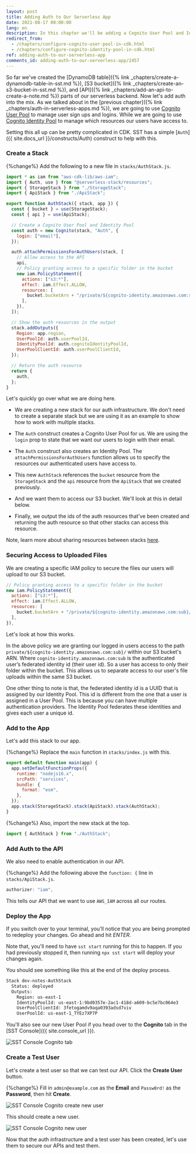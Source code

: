 ```yaml
---
layout: post
title: Adding Auth to Our Serverless App
date: 2021-08-17 00:00:00
lang: en
description: In this chapter we'll be adding a Cognito User Pool and Identity Pool to our serverless app. We'll be using SST's higher-level Auth construct to make this easy.
redirect_from:
  - /chapters/configure-cognito-user-pool-in-cdk.html
  - /chapters/configure-cognito-identity-pool-in-cdk.html
ref: adding-auth-to-our-serverless-app
comments_id: adding-auth-to-our-serverless-app/2457
---
```


So far we've created the [DynamoDB table]({% link _chapters/create-a-dynamodb-table-in-sst.md %}), [S3 bucket]({% link _chapters/create-an-s3-bucket-in-sst.md %}), and [API]({% link _chapters/add-an-api-to-create-a-note.md %}) parts of our serverless backend. Now let's add auth into the mix. As we talked about in the [previous chapter]({% link _chapters/auth-in-serverless-apps.md %}), we are going to use [Cognito User Pool](https://aws.amazon.com/cognito/) to manage user sign ups and logins. While we are going to use [Cognito Identity Pool](https://docs.aws.amazon.com/cognito/latest/developerguide/cognito-identity.html) to manage which resources our users have access to.

Setting this all up can be pretty complicated in CDK. SST has a simple [`Auth`]({{ site.docs_url }}/constructs/Auth) construct to help with this.

### Create a Stack

{%change%} Add the following to a new file in `stacks/AuthStack.js`.

```js
import * as iam from "aws-cdk-lib/aws-iam";
import { Auth, use } from "@serverless-stack/resources";
import { StorageStack } from "./StorageStack";
import { ApiStack } from "./ApiStack";

export function AuthStack({ stack, app }) {
  const { bucket } = use(StorageStack);
  const { api } = use(ApiStack);

  // Create a Cognito User Pool and Identity Pool
  const auth = new Cognito(stack, "Auth", {
    login: ["email"],
  });

  auth.attachPermissionsForAuthUsers(stack, [
    // Allow access to the API
    api,
    // Policy granting access to a specific folder in the bucket
    new iam.PolicyStatement({
      actions: ["s3:*"],
      effect: iam.Effect.ALLOW,
      resources: [
        bucket.bucketArn + "/private/${cognito-identity.amazonaws.com:sub}/*",
      ],
    }),
  ]);

  // Show the auth resources in the output
  stack.addOutputs({
    Region: app.region,
    UserPoolId: auth.userPoolId,
    IdentityPoolId: auth.cognitoIdentityPoolId,
    UserPoolClientId: auth.userPoolClientId,
  });

  // Return the auth resource
  return {
    auth,
  };
}
```

Let's quickly go over what we are doing here.

- We are creating a new stack for our auth infrastructure. We don't need to create a separate stack but we are using it as an example to show how to work with multiple stacks.

- The `Auth` construct creates a Cognito User Pool for us. We are using the `login` prop to state that we want our users to login with their email.

- The `Auth` construct also creates an Identity Pool. The `attachPermissionsForAuthUsers` function allows us to specify the resources our authenticated users have access to.

- This new `AuthStack` references the `bucket` resource from the `StorageStack` and the `api` resource from the `ApiStack` that we created previously.

- And we want them to access our S3 bucket. We'll look at this in detail below.

- Finally, we output the ids of the auth resources that've been created and returning the auth resource so that other stacks can access this resource.

Note, learn more about sharing resources between stacks [here](https://docs.sst.dev/constructs/Stack#sharing-resources-between-stacks).

### Securing Access to Uploaded Files

We are creating a specific IAM policy to secure the files our users will upload to our S3 bucket.

```js
// Policy granting access to a specific folder in the bucket
new iam.PolicyStatement({
  actions: ["s3:*"],
  effect: iam.Effect.ALLOW,
  resources: [
    bucket.bucketArn + "/private/${cognito-identity.amazonaws.com:sub}/*",
  ],
}),
```

Let's look at how this works.

In the above policy we are granting our logged in users access to the path `private/${cognito-identity.amazonaws.com:sub}/` within our S3 bucket's ARN. Where `cognito-identity.amazonaws.com:sub` is the authenticated user’s federated identity id (their user id). So a user has access to only their folder within the bucket. This allows us to separate access to our user's file uploads within the same S3 bucket.

One other thing to note is that, the federated identity id is a UUID that is assigned by our Identity Pool. This id is different from the one that a user is assigned in a User Pool. This is because you can have multiple authentication providers. The Identity Pool federates these identities and gives each user a unique id.

### Add to the App

Let's add this stack to our app.

{%change%} Replace the `main` function in `stacks/index.js` with this.

```js
export default function main(app) {
  app.setDefaultFunctionProps({
    runtime: "nodejs16.x",
    srcPath: "services",
    bundle: {
      format: "esm",
    },
  });
  app.stack(StorageStack).stack(ApiStack).stack(AuthStack);
}
```

{%change%} Also, import the new stack at the top.

```js
import { AuthStack } from "./AuthStack";
```

### Add Auth to the API

We also need to enable authentication in our API.

{%change%} Add the following above the `function: {` line in `stacks/ApiStack.js`.

```js
authorizer: "iam",
```

This tells our API that we want to use `AWS_IAM` across all our routes.

### Deploy the App

If you switch over to your terminal, you'll notice that you are being prompted to redeploy your changes. Go ahead and hit _ENTER_.

Note that, you'll need to have `sst start` running for this to happen. If you had previously stopped it, then running `npx sst start` will deploy your changes again.

You should see something like this at the end of the deploy process.

```bash
Stack dev-notes-AuthStack
  Status: deployed
  Outputs:
    Region: us-east-1
    IdentityPoolId: us-east-1:9bd0357e-2ac1-418d-a609-bc5e7bc064e3
    UserPoolClientId: 3fetogamdv9aqa0393adsd7viv
    UserPoolId: us-east-1_TYEz7XP7P
```

You'll also see our new User Pool if you head over to the **Cognito** tab in the [SST Console]({{ site.console_url }}).

![SST Console Cognito tab](/assets/part2/sst-console-cognito-tab.png)

### Create a Test User

Let's create a test user so that we can test our API. Click the **Create User** button.

{%change%} Fill in `admin@example.com` as the **Email** and `Passw0rd!` as the **Password**, then hit **Create**.

![SST Console Cognito create new user](/assets/part2/sst-console-cognito-create-new-user.png)

This should create a new user.

![SST Console Cognito new user](/assets/part2/sst-console-cognito-new-user.png)

Now that the auth infrastructure and a test user has been created, let's use them to secure our APIs and test them.
